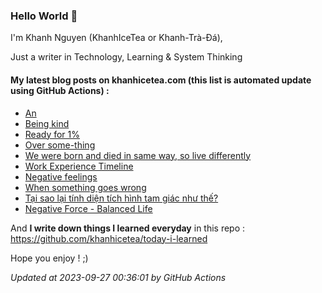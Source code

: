 ### Hello World 👋

I'm Khanh Nguyen (KhanhIceTea or Khanh-Trà-Đá),

Just a writer in Technology, Learning & System Thinking

#### My latest blog posts on khanhicetea.com (this list is automated update using GitHub Actions) :

- [An](https://khanhicetea.com/posts/an-lil-wuyn/)
- [Being kind](https://khanhicetea.com/posts/being-kind-is-a-human-choice/)
- [Ready for 1%](https://khanhicetea.com/posts/ready-for-1-percent/)
- [Over some-thing](https://khanhicetea.com/posts/over-something/)
- [We were born and died in same way, so live differently](https://khanhicetea.com/posts/live-different/)
- [Work Experience Timeline](https://khanhicetea.com/posts/work-experience-timeline/)
- [Negative feelings](https://khanhicetea.com/posts/negative-feelings/)
- [When something goes wrong](https://khanhicetea.com/posts/when-something-goes-wrong/)
- [Tại sao lại tính diện tích hình tam giác như thế?](https://khanhicetea.com/posts/tai-sao-lai-tinh-dien-tich-hinh-tam-giac-nhu-the/)
- [Negative Force - Balanced Life](https://khanhicetea.com/posts/negative-force-make-life-balance/)

And **I write down things I learned everyday** in this repo : https://github.com/khanhicetea/today-i-learned

Hope you enjoy ! ;)

*Updated at 2023-09-27 00:36:01 by GitHub Actions*